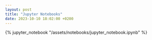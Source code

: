 ```yaml
---
layout: post
title: "Jupyter Notebooks"
date: 2023-10-10 18:02:00 +0200
---
```



{% jupyter_notebook "/assets/notebooks/jupyter_notebook.ipynb" %}
